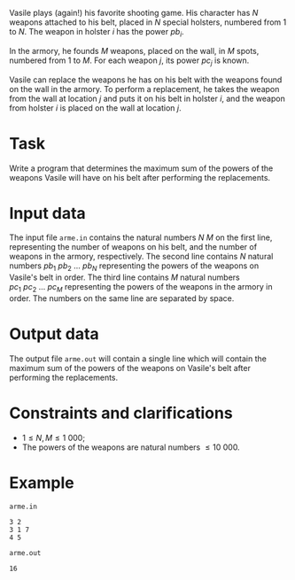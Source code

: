 Vasile plays (again!) his favorite shooting game. His character has $N$ weapons attached to his belt, placed in $N$ special holsters, numbered from $1$ to $N$. The weapon in holster $i$ has the power ${pb}_i$.

In the armory, he founds $M$ weapons, placed on the wall, in $M$ spots, numbered from $1$ to $M$. For each weapon $j$, its power ${pc}_j$ is known.

Vasile can replace the weapons he has on his belt with the weapons found on the wall in the armory. To perform a replacement, he takes the weapon from the wall at location $j$ and puts it on his belt in holster $i$, and the weapon from holster $i$ is placed on the wall at location $j$.

# Task

Write a program that determines the maximum sum of the powers of the weapons Vasile will have on his belt after performing the replacements.

# Input data

The input file `arme.in` contains the natural numbers $N \ M$ on the first line, representing the number of weapons on his belt, and the number of weapons in the armory, respectively. The second line contains $N$ natural numbers ${pb}_1 \ {pb}_2 \ \dots \ {pb}_N$ representing the powers of the weapons on Vasile's belt in order. The third line contains $M$ natural numbers ${pc}_1 \ {pc}_2 \ \dots \ {pc}_M$ representing the powers of the weapons in the armory in order. The numbers on the same line are separated by space.

# Output data

The output file `arme.out` will contain a single line which will contain the maximum sum of the powers of the weapons on Vasile's belt after performing the replacements.

# Constraints and clarifications

* $1 \leq N, M \leq 1 \ 000$;
* The powers of the weapons are natural numbers $\leq 10 \ 000$.

# Example

`arme.in`
```
3 2
3 1 7
4 5
```

`arme.out`
```
16
```